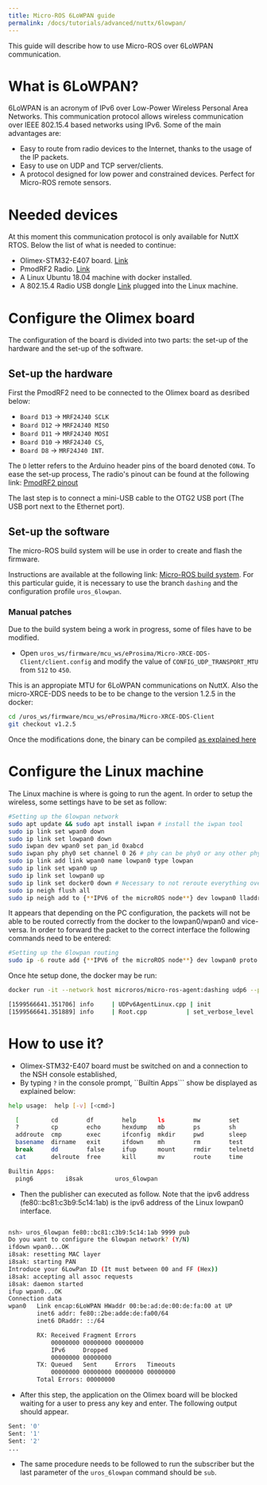 ```yaml
---
title: Micro-ROS 6LoWPAN guide
permalink: /docs/tutorials/advanced/nuttx/6lowpan/
---
```

This guide will describe how to use Micro-ROS over 6LoWPAN communication.

# What is 6LoWPAN?

6LoWPAN is an acronym of IPv6 over Low-Power Wireless Personal Area Networks.
This communication protocol allows wireless communication over IEEE 802.15.4 based networks using IPv6. 
Some of the main advantages are:

- Easy to route from radio devices to the Internet, thanks to the usage of the IP packets.
- Easy to use on UDP and TCP server/clients.
- A protocol designed for low power and constrained devices. Perfect for Micro-ROS remote sensors.

# Needed devices

At this moment this communication protocol is only available for NuttX RTOS. 
Below the list of what is needed to continue:

- Olimex-STM32-E407 board. [Link](https://www.olimex.com/Products/ARM/ST/STM32-E407/open-source-hardware)
- PmodRF2 Radio. [Link](https://store.digilentinc.com/pmod-rf2-ieee-802-15-rf-transceiver/)
- A Linux Ubuntu 18.04 machine with docker installed.
- A 802.15.4 Radio USB dongle [Link](http://shop.sysmocom.de/products/atusb) plugged into the Linux machine.

# Configure the Olimex board

The configuration of the board is divided into two parts: the set-up of the hardware and the set-up of the software.

## Set-up the hardware

First the PmodRF2 need to be connected to the Olimex board as desribed below:

- `Board D13` -> `MRF24J40 SCLK`
- `Board D12` -> `MRF24J40 MISO`
- `Board D11` -> `MRF24J40 MOSI`
- `Board D10` -> `MRF24J40 CS`,
- `Board D8` -> `MRF24J40 INT`.

The ``D`` letter refers to the Arduino header pins of the board denoted ``CON4``.
To ease the set-up process, The radio's pinout can be found at the following link: [PmodRF2 pinout](https://reference.digilentinc.com/reference/pmod/pmodrf2/start)

The last step is to connect a mini-USB cable to the OTG2 USB port (The USB port next to the Ethernet port).

## Set-up the software

The micro-ROS build system will be use in order to create and flash the
firmware.

Instructions are available at the following link: [Micro-ROS build system](https://github.com/micro-ROS/micro-ros-build/blob/dashing/micro_ros_setup/README.md).
For this particular guide, it is necessary to use the branch ``dashing`` and the configuration profile ``uros_6lowpan``.

### Manual patches

Due to the build system being a work in progress, some of files have to be
modified.

- Open ``uros_ws/firmware/mcu_ws/eProsima/Micro-XRCE-DDS-Client/client.config`` and modify the value of ``CONFIG_UDP_TRANSPORT_MTU`` from ``512`` to ``450``.

This is an appropiate MTU for 6LoWPAN communications on NuttX.
Also the micro-XRCE-DDS needs to be to be change to the version 1.2.5 in the docker:

```bash
cd /uros_ws/firmware/mcu_ws/eProsima/Micro-XRCE-DDS-Client
git checkout v1.2.5
```

Once the modifications done, the binary can be compiled [as explained here](https://github.com/micro-ROS/micro_ros_setup/blob/dashing/micro_ros_setup/README.md)

# Configure the Linux machine

The Linux machine is where is going to run the agent.
In order to setup the wireless, some settings have to be set as follow:

```bash
#Setting up the 6lowpan network
sudo apt update && sudo apt install iwpan # install the iwpan tool
sudo ip link set wpan0 down
sudo ip link set lowpan0 down
sudo iwpan dev wpan0 set pan_id 0xabcd
sudo iwpan phy phy0 set channel 0 26 # phy can be phy0 or any other phyN where N [0,1,2,3,4,5,6,7,8,9,10,...]
sudo ip link add link wpan0 name lowpan0 type lowpan
sudo ip link set wpan0 up
sudo ip link set lowpan0 up
sudo ip link set docker0 down # Necessary to not reroute everything over the docker and use the lowpan0
sudo ip neigh flush all
sudo ip neigh add to {**IPV6 of the microROS node**} dev lowpan0 lladdr {**HW 802.15.4 of the micro-controller**} # repeat it for all the device
```

It appears that depending on the PC configuration, the packets will not be able to be routed correctly from the docker to the lowpan0/wpan0 and vice-versa.
In order to forward the packet to the correct interface the following commands need to be entered: 

```bash
#Setting up the 6lowpan routing
sudo ip -6 route add {**IPV6 of the microROS node**} dev lowpan0 proto kernel metric 50 pref medium
```

Once hte setup done, the docker may be run:
```bash
docker run -it --network host microros/micro-ros-agent:dashing udp6 --port 9999  -v6

[1599566641.351706] info     | UDPv6AgentLinux.cpp | init                     | running...             | port: 9999
[1599566641.351889] info     | Root.cpp           | set_verbose_level        | logger setup           | verbose_level: 6

```

# How to use it?

- Olimex-STM32-E407 board must be switched on and a connection to the NSH
  console established,
- By typing ``?`` in the console prompt, ``Builtin Apps``` show be displayed as
  explained below:

```bash
help usage:  help [-v] [<cmd>]

  [         cd        df        help      ls        mw        set       true      
  ?         cp        echo      hexdump   mb        ps        sh        uname     
  addroute  cmp       exec      ifconfig  mkdir     pwd       sleep     umount    
  basename  dirname   exit      ifdown    mh        rm        test      unset     
  break     dd        false     ifup      mount     rmdir     telnetd   usleep    
  cat       delroute  free      kill      mv        route     time      xd        

Builtin Apps:
  ping6         i8sak         uros_6lowpan 

```
 - Then the publisher can executed as follow. Note that the ipv6 address (fe80::bc81:c3b9:5c14:1ab) is the
   ipv6 address of the Linux lowpan0 interface.


```bash

nsh> uros_6lowpan fe80::bc81:c3b9:5c14:1ab 9999 pub
Do you want to configure the 6lowpan network? (Y/N)
ifdown wpan0...OK
i8sak: resetting MAC layer
i8sak: starting PAN
Introduce your 6LowPan ID (It must between 00 and FF (Hex))
i8sak: accepting all assoc requests
i8sak: daemon started
ifup wpan0...OK
Connection data
wpan0   Link encap:6LoWPAN HWaddr 00:be:ad:de:00:de:fa:00 at UP
        inet6 addr: fe80::2be:adde:de:fa00/64
        inet6 DRaddr: ::/64

        RX: Received Fragment Errors  
            00000000 00000000 00000000
            IPv6     Dropped 
            00000000 00000000
        TX: Queued   Sent     Errors   Timeouts
            00000000 00000000 00000000 00000000
        Total Errors: 00000000
```
- After this step, the application on the Olimex board will be blocked waiting
  for a user to press any key and enter. The following output should appear.

```bash
Sent: '0'
Sent: '1'
Sent: '2'
...
```

- The same procedure needs to be followed to run the subscriber but the last
  parameter of the ``uros_6lowpan`` command should be ``sub``.
